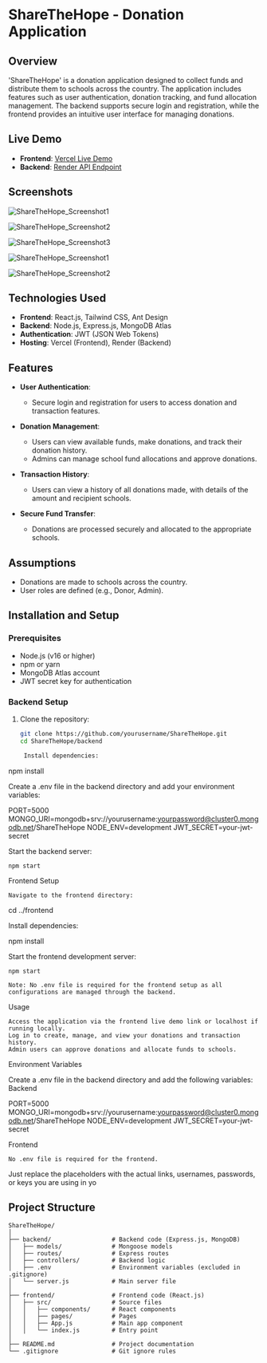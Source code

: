 # ShareTheHope - Donation Application

## Overview

'ShareTheHope' is a donation application designed to collect funds and distribute them to schools across the country. The application includes features such as user authentication, donation tracking, and fund allocation management. The backend supports secure login and registration, while the frontend provides an intuitive user interface for managing donations.

## Live Demo

- **Frontend**: [Vercel Live Demo](https://your-frontend-link.vercel.app/)
- **Backend**: [Render API Endpoint](https://your-backend-api-endpoint.onrender.com)

## Screenshots

![ShareTheHope_Screenshot1](https://github.com/karindragimhan49/ShareTheHope/blob/main/frontend/src/assets/Screenshot%202025-01-22%20200306.png?raw=true)

![ShareTheHope_Screenshot2](https://github.com/karindragimhan49/ShareTheHope/blob/main/frontend/src/assets/Screenshot%202025-01-22%20200419.png?raw=true)

![ShareTheHope_Screenshot3](https://github.com/karindragimhan49/ShareTheHope/blob/main/frontend/src/assets/Screenshot%202025-01-22%20200945.png)

![ShareTheHope_Screenshot1](https://github.com/karindragimhan49/ShareTheHope/blob/main/frontend/src/assets/Screenshot%202025-01-22%20200232.png?raw=true)

![ShareTheHope_Screenshot2](https://github.com/karindragimhan49/ShareTheHope/blob/main/frontend/src/assets/Screenshot%202025-01-23%20220214.png?raw=true)



## Technologies Used

- **Frontend**: React.js, Tailwind CSS, Ant Design
- **Backend**: Node.js, Express.js, MongoDB Atlas
- **Authentication**: JWT (JSON Web Tokens)
- **Hosting**: Vercel (Frontend), Render (Backend)

## Features

- **User Authentication**:
  - Secure login and registration for users to access donation and transaction features.
  
- **Donation Management**:
  - Users can view available funds, make donations, and track their donation history.
  - Admins can manage school fund allocations and approve donations.
  
- **Transaction History**:
  - Users can view a history of all donations made, with details of the amount and recipient schools.
  
- **Secure Fund Transfer**:
  - Donations are processed securely and allocated to the appropriate schools.

## Assumptions

- Donations are made to schools across the country.
- User roles are defined (e.g., Donor, Admin).

## Installation and Setup

### Prerequisites

- Node.js (v16 or higher)
- npm or yarn
- MongoDB Atlas account
- JWT secret key for authentication

### Backend Setup

1. Clone the repository:
   ```bash
   git clone https://github.com/yourusername/ShareTheHope.git
   cd ShareTheHope/backend

    Install dependencies:

npm install

Create a .env file in the backend directory and add your environment variables:

PORT=5000
MONGO_URI=mongodb+srv://yourusername:yourpassword@cluster0.mongodb.net/ShareTheHope
NODE_ENV=development
JWT_SECRET=your-jwt-secret

Start the backend server:

    npm start

Frontend Setup

    Navigate to the frontend directory:

cd ../frontend

Install dependencies:

npm install

Start the frontend development server:

    npm start

    Note: No .env file is required for the frontend setup as all configurations are managed through the backend.

Usage

    Access the application via the frontend live demo link or localhost if running locally.
    Log in to create, manage, and view your donations and transaction history.
    Admin users can approve donations and allocate funds to schools.

Environment Variables

Create a .env file in the backend directory and add the following variables:
Backend

PORT=5000
MONGO_URI=mongodb+srv://yourusername:yourpassword@cluster0.mongodb.net/ShareTheHope
NODE_ENV=development
JWT_SECRET=your-jwt-secret

Frontend

    No .env file is required for the frontend.


Just replace the placeholders with the actual links, usernames, passwords, or keys you are using in yo

## Project Structure

```plaintext
ShareTheHope/
│
├── backend/                 # Backend code (Express.js, MongoDB)
│   ├── models/              # Mongoose models
│   ├── routes/              # Express routes
│   ├── controllers/         # Backend logic
│   ├── .env                 # Environment variables (excluded in .gitignore)
│   └── server.js            # Main server file
│
├── frontend/                # Frontend code (React.js)
│   ├── src/                 # Source files
│   │   ├── components/      # React components
│   │   ├── pages/           # Pages
│   │   ├── App.js           # Main app component
│   │   └── index.js         # Entry point
│
├── README.md                # Project documentation
└── .gitignore               # Git ignore rules


